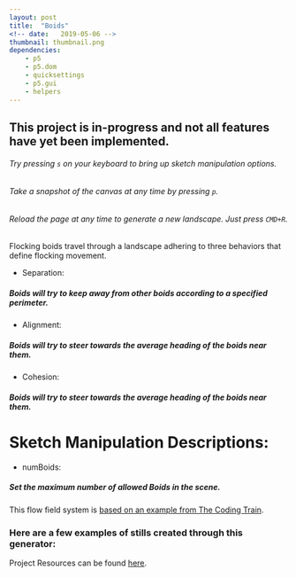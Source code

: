 ```yaml
---
layout: post
title:  "Boids"
<!-- date:   2019-05-06 -->
thumbnail: thumbnail.png
dependencies:
    - p5
    - p5.dom
    - quicksettings
    - p5.gui
    - helpers
---
```


<div id="sketch-holder">
    <script type="text/javascript" src="sketch/sketch.js"></script>
</div>

<!-- <button onclick="myFunction()">Toggle Text Visibility</button> -->

<div id="pageText" markdown="1">

## This project is in-progress and not all features have yet been implemented.

###### Try pressing ```s``` on your keyboard to bring up sketch manipulation options.

###### Take a snapshot of the canvas at any time by pressing ```p```.

###### Reload the page at any time to generate a new landscape. Just press ```CMD+R```.

Flocking boids travel through a landscape adhering to three behaviors that define flocking movement.

- Separation:
##### Boids will try to keep away from other boids according to a specified perimeter.
- Alignment:
##### Boids will try to steer towards the average heading of the boids near them.
- Cohesion:
##### Boids will try to steer towards the average heading of the boids near them.

# Sketch Manipulation Descriptions:

- numBoids:
##### Set the maximum number of allowed Boids in the scene.

</div>

This flow field system is [based on an example from The Coding Train](https://thecodingtrain.com/CodingChallenges/024-perlinnoiseflowfield.html).

### Here are a few examples of stills created through this generator:

<!-- ![Flow_Field_1](flow_field_captures/Flow_Fields-resized.png)  
![Flow_Field_2](flow_field_captures/Flow_Fields2-resized.png)  
![Flow_Field_3](flow_field_captures/Flow_Fields3-resized.png)  
![Flow_Field_4](flow_field_captures/Flow_Fields4-resized.png)  
![Flow_Field_5](flow_field_captures/Flow_Fields5-resized.png)  
![Flow_Field_6](flow_field_captures/Flow_Fields6-resized.png)  
![Flow_Field_7](flow_field_captures/Flow_Fields7-resized.png) -->

Project Resources can be found [here](/resources).

